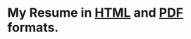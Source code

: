 My Resume in [HTML][h] and [PDF][p] formats.
=============================

  [h]: http://sef.kloninger.com/f/sk-resume.html
  [p]: http://sef.kloninger.com/f/sk-resume.pdf
